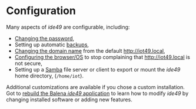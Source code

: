 # Configuration

Many aspects of *ide49* are configurable, including:

* [Changing the password](config/password.ipynb),
* Setting up automatic [backups](config/backup.ipynb),
* [Changing the domain name](config/dns.ipynb) from the default http://iot49.local,
* [Configuring the browser/OS](config/https.ipynb) to stop complaining that http://iot49.local is not secure,
* Setting up a [Samba](config/samba.ipynb) file server or client to export or mount the *ide49* home directory, (`/home/iot`).

Additional customizations are available if you chose a custom installation. Got to [rebuild the Balena *ide49* application](app/customize.ipynb) to learn how to modify *ide49* by changing installed software or adding new features.